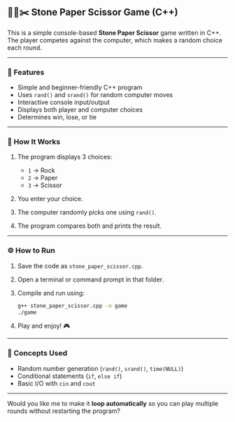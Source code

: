 ## 🗿📄✂️ Stone Paper Scissor Game (C++)

This is a simple console-based **Stone Paper Scissor** game written in C++.
The player competes against the computer, which makes a random choice each round.

---

### 🎯 Features

* Simple and beginner-friendly C++ program
* Uses `rand()` and `srand()` for random computer moves
* Interactive console input/output
* Displays both player and computer choices
* Determines win, lose, or tie

---

### 🧩 How It Works

1. The program displays 3 choices:

   * `1` → Rock
   * `2` → Paper
   * `3` → Scissor
2. You enter your choice.
3. The computer randomly picks one using `rand()`.
4. The program compares both and prints the result.

---

### ⚙️ How to Run

1. Save the code as `stone_paper_scissor.cpp`.
2. Open a terminal or command prompt in that folder.
3. Compile and run using:

   ```bash
   g++ stone_paper_scissor.cpp -o game
   ./game
   ```
4. Play and enjoy! 🎮

---

### 🧠 Concepts Used

* Random number generation (`rand()`, `srand()`, `time(NULL)`)
* Conditional statements (`if`, `else if`)
* Basic I/O with `cin` and `cout`

---

Would you like me to make it **loop automatically** so you can play multiple rounds without restarting the program?
